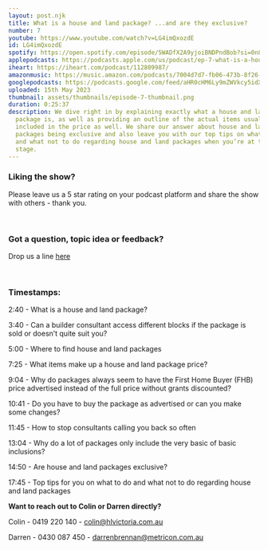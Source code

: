 ```yaml
---
layout: post.njk
title: What is a house and land package? ...and are they exclusive?
number: 7
youtube: https://www.youtube.com/watch?v=LG4imQxozdE
id: LG4imQxozdE
spotify: https://open.spotify.com/episode/5WADfX2A9yjoiBNDPndBob?si=0n8SsFQATsGfgPl8Teht0w
applepodcasts: https://podcasts.apple.com/us/podcast/ep-7-what-is-a-house-and-land-package-and-are-they-exclusive/id1681936589?i=1000612992717
iheart: https://iheart.com/podcast/112809987/
amazonmusic: https://music.amazon.com/podcasts/7004d7d7-fb06-473b-8f26-8ce9992cac11
googlepodcasts: https://podcasts.google.com/feed/aHR0cHM6Ly9mZWVkcy5idXp6c3Byb3V0LmNvbS8yMTM5MTU1LnJzcw==
uploaded: 15th May 2023
thumbnail: assets/thumbnails/episode-7-thumbnail.png
duration: 0:25:37
description: We dive right in by explaining exactly what a house and land
  package is, as well as providing an outline of the actual items usually
  included in the price as well. We share our answer about house and land
  packages being exclusive and also leave you with our top tips on what to do
  and what not to do regarding house and land packages when you’re at that
  stage.
---
```

### Liking the show?

Please leave us a 5 star rating on your podcast platform and share the show with others - thank you.

<br>

### Got a question, topic idea or feedback?

Drop us a line <a href="/contact" id="contact-us" target="_blank">here</a>

<br>

### Timestamps:

2:40 - What is a house and land package? 

3:40 - Can a builder consultant access different blocks if the package is sold or doesn’t quite suit you?

5:00 - Where to find house and land packages

7:25 - What items make up a house and land package price? 

9:04 - Why do packages always seem to have the First Home Buyer (FHB) price advertised instead of the full price without grants discounted?

10:41 - Do you have to buy the package as advertised or can you make some changes?

11:45 - How to stop consultants calling you back so often

13:04 - Why do a lot of packages only include the very basic of basic inclusions?

14:50 - Are house and land packages exclusive?

17:45 - Top tips for you on what to do and what not to do regarding house and land packages

**Want to reach out to Colin or Darren directly?**

Colin - 0419 220 140 - colin@hlvictoria.com.au

Darren - 0430 087 450 - darrenbrennan@metricon.com.au
